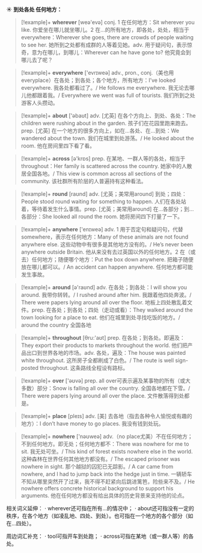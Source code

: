 ☀ <span class="category">**到处各处 任何地方：**</span>
>[!example]+ <span class="vocabulary">**wherever**</span> [weə'evə] 
> <span class="definition">conj. 1 在任何地方：</span>Sit wherever you like. 你爱坐在哪儿就坐哪儿。<span class="definition">2 在…的所有地方，即各处，处处，相当于everywhere：</span>Wherever she goes, there are crowds of people waiting to see her. 她所到之处都有成群的人等着见她。<span class="definition">adv. 用于疑问句，表示惊奇，意为在哪儿，到哪儿：</span>Wherever can he have gone to? 他究竟会到哪儿去了呢？

>[!example]+ <span class="vocabulary">**everywhere**</span> ['evrɪweə] 
> <span class="definition">adv., pron., conj.（美也用everyplace）在各处；到各处；各个地方，所有地方：</span>I’ve looked everywhere. 我各处都看过了。/ He follows me everywhere. 我无论去哪儿他都跟着我。/ Everywhere we went was full of tourists. 我们所到之处游客人头攒动。

>[!example]+ <span class="vocabulary">**about**</span> ['əbaʊt] 
> <span class="definition">adv. [尤英] 在各个方向上、到处、各处：</span>The children were rushing about in the garden. 孩子们在花园里跑来跑去。<span class="definition">prep. [尤英] 在一个地方的很多方向上，如在…各处、在…到处：</span>We wandered about the town. 我们在城里到处游荡。/ He looked about the room. 他在房间里四下看了看。

>[!example]+ <span class="vocabulary">**across**</span> [ə'krɒs] 
> <span class="definition">prep. 在某地、一群人等的各处，相当于throughout：</span>Her family is scattered across the country. 她家中的人散居全国各地。/ This view is common across all sections of the community. 该社群所有阶层的人普遍持有这种看法。

>[!example]+ <span class="vocabulary">**round**</span> [raʊnd] 
> <span class="definition">adv. [尤英；美常用around] 到处；四处：</span>People stood round waiting for something to happen. 人们在各处站着，等待着发生什么事情。<span class="definition">prep. [尤英；美常用around] 在…各部分；到…各部分：</span>She looked all round the room. 她将房间四下打量了一下。

>[!example]+ <span class="vocabulary">**anywhere**</span> ['enɪweə] 
> <span class="definition">adv. 1 用于否定句和疑问句，代替somewhere，表示在任何地方：</span>Many of these animals are not found anywhere else. 这些动物中有很多是其他地方没有的。/ He’s never been anywhere outside Britain. 他从来没有去过英国以外的任何地方。<span class="definition">2 在（或去）任何地方；随便哪个地方：</span>Put the box down anywhere. 把箱子随便放在哪儿都可以。/ An accident can happen anywhere. 任何地方都可能发生事故。

>[!example]+ <span class="vocabulary">**around**</span> [ə'raʊnd] 
> <span class="definition">adv. 在各处；到各处：</span>I will show you around. 我带你转转。/ I rushed around after him. 我跟着他四处奔波。/ There were papers lying around all over the floor. 地板上四处散乱着文件。<span class="definition">prep. 在各处；到各处；四处（走动或看）：</span>They walked around the town looking for a place to eat. 他们在城里到处寻找吃饭的地方。/ around the country 全国各地

>[!example]+ <span class="vocabulary">**throughout**</span> [θru:'aʊt] 
> <span class="definition">prep. 在各处；到各处。即遍及：</span>They export their products to markets throughout the world. 他们把产品出口到世界各地的市场。<span class="definition">adv. 各处，遍及：</span>The house was painted white throughout. 这所房子全都刷成了白色。/ The route is well sign-posted throughout. 这条路线全程设有路标。

>[!example]+ <span class="vocabulary">**over**</span> ['əʊvə] 
> <span class="definition">prep. all over可表示遍及某事物的所有（或大多数）部分：</span>Snow is falling all over the country. 全国各地都在下雪。/ There were papers lying around all over the place. 文件散落得到处都是。

>[!example]+ <span class="vocabulary">**place**</span> [pleɪs] 
> <span class="definition">adv. [美] 去各地（指去各种令人愉悦或有趣的地方）：</span>I don’t have money to go places. 我没有钱到处玩。

>[!example]+ <span class="vocabulary">**nowhere**</span> ['nəʊweə] 
> <span class="definition">adv.（no place尤美）不在任何地方；不到任何地方。即无处；任何地方都不：</span>There was nowhere for me to sit. 我无处可坐。/ This kind of forest exists nowhere else in the world. 这种森林在世界任何其他地方都没有。/ The escaped prisoner was nowhere in sight. 那个越狱的囚犯已无踪影。/ A car came from nowhere, and I had to jump back into the hedge just in time. 一辆轿车不知从哪里突然开了过来，我不得不赶紧向后跳进篱笆，险些来不及。/ He nowhere offers concrete historical background to support his arguments. 他在任何地方都没有给出具体的历史背景来支持他的论点。

相关词义延伸：
· wherever还可指在所有…的情况中；
· about还可指没有一定的秩序，在各个地方（如凌乱地、四处、到处）。也可指在一个地方的各个部分（如在…四处）。

周边词汇补充：
· tool可指开车到处跑；
· across可指在某地（或一群人等）的各处。
